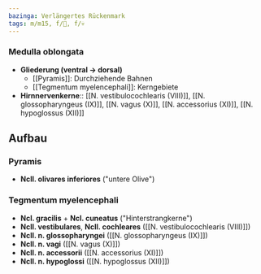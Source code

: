 ```yaml
---
bazinga: Verlängertes Rückenmark
tags: m/m15, f/🧠, f/💀
---
```

### Medulla oblongata 
- **Gliederung (ventral → dorsal)**
	- [[Pyramis]]: Durchziehende Bahnen
	- [[Tegmentum myelencephali]]: Kerngebiete
- **Hirnnervenkerne**:: [[N. vestibulocochlearis (VIII)]], [[N. glossopharyngeus (IX)]], [[N. vagus (X)]], [[N. accessorius (XI)]], [[N. hypoglossus (XII)]]

## Aufbau
### Pyramis
- **Ncll. olivares inferiores** ("untere Olive")
### Tegmentum myelencephali
- **Ncl. gracilis** + **Ncl. cuneatus** ("Hinterstrangkerne")
- **Ncll. vestibulares**, **Ncll. cochleares** ([[N. vestibulocochlearis (VIII)]])
- **Ncll. n. glossopharyngei** ([[N. glossopharyngeus (IX)]])
- **Ncll. n. vagi** ([[N. vagus (X)]])
- **Ncll. n. accessorii** ([[N. accessorius (XI)]])
- **Ncll. n. hypoglossi** ([[N. hypoglossus (XII)]])